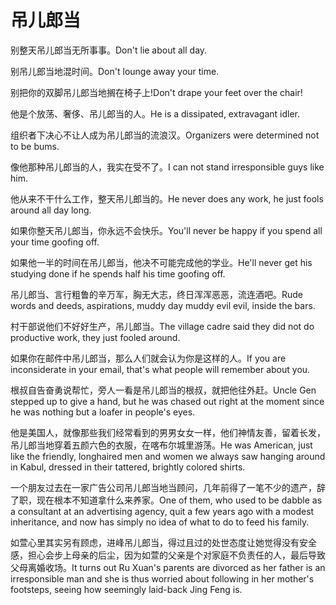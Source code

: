 # 吊儿郎当

<p><span class="chinese">别整天吊儿郎当无所事事。</span><span class="english">Don't lie about all day.</span></p>

<p><span class="chinese">别吊儿郎当地混时间。</span><span class="english">Don't lounge away your time.</span></p>

<p><span class="chinese">别把你的双脚吊儿郎当地搁在椅子上!</span><span class="english">Don't drape your feet over the chair!</span></p>

<p><span class="chinese">他是个放荡、奢侈、吊儿郎当的人。</span><span class="english">He is a dissipated, extravagant idler.</span></p>

<p><span class="chinese">组织者下决心不让人成为吊儿郎当的流浪汉。</span><span class="english">Organizers were determined not to be bums.</span></p>

<p><span class="chinese">像他那种吊儿郎当的人，我实在受不了。</span><span class="english">I can not stand irresponsible guys like him.</span></p>

<p><span class="chinese">他从来不干什么工作，整天吊儿郎当的。</span><span class="english">He never does any work, he just fools around all day long.</span></p>

<p><span class="chinese">如果你整天吊儿郎当，你永远不会快乐。</span><span class="english">You'll never be happy if you spend all your time goofing off.</span></p>

<p><span class="chinese">如果他一半的时间在吊儿郎当，他决不可能完成他的学业。</span><span class="english">He'll never get his studying done if he spends half his time goofing off.</span></p>

<p><span class="chinese">吊儿郎当、言行粗鲁的辛万军，胸无大志，终日浑浑恶恶，流连酒吧。</span><span class="english">Rude words and deeds, aspirations, muddy day muddy evil evil, inside the bars.</span></p>

<p><span class="chinese">村干部说他们不好好生产，吊儿郎当。</span><span class="english">The village cadre said they did not do productive work, they just fooled around.</span></p>

<p><span class="chinese">如果你在邮件中吊儿郎当，那么人们就会认为你是这样的人。</span><span class="english">If you are inconsiderate in your email, that's what people will remember about you.</span></p>

<p><span class="chinese">根叔自告奋勇说帮忙，旁人一看是吊儿郎当的根叔，就把他往外赶。</span><span class="english">Uncle Gen stepped up to give a hand, but he was chased out right at the moment since he was nothing but a loafer in people's eyes.</span></p>

<p><span class="chinese">他是美国人，就像那些我们经常看到的男男女女一样，他们神情友善，留着长发，吊儿郎当地穿着五颜六色的衣服，在喀布尔城里游荡。</span><span class="english">He was American, just like the friendly, longhaired men and women we always saw hanging around in Kabul, dressed in their tattered, brightly colored shirts.</span></p>

<p><span class="chinese">一个朋友过去在一家广告公司吊儿郎当地当顾问，几年前得了一笔不少的遗产，辞了职，现在根本不知道拿什么来养家。</span><span class="english">One of them, who used to be dabble as a consultant at an advertising agency, quit a few years ago with a modest inheritance, and now has simply no idea of what to do to feed his family.</span></p>

<p><span class="chinese">如萱心里其实另有顾虑，进峰吊儿郎当，得过且过的处世态度让她觉得没有安全感，担心会步上母亲的后尘，因为如萱的父亲是个对家庭不负责任的人，最后导致父母离婚收场。</span><span class="english">It turns out Ru Xuan's parents are divorced as her father is an irresponsible man and she is thus worried about following in her mother's footsteps, seeing how seemingly laid-back Jing Feng is.</span></p>

